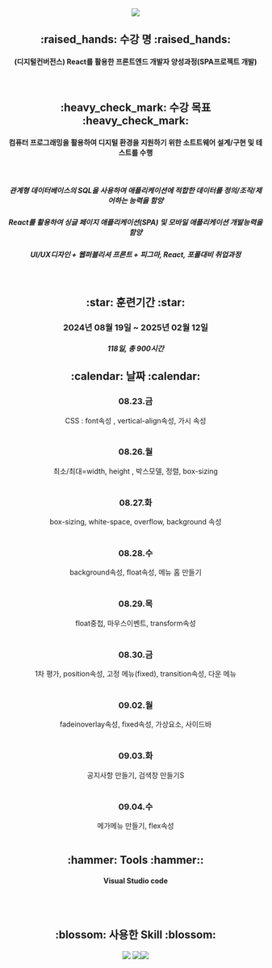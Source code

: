 <div align=center>
   <img src="https://capsule-render.vercel.app/api?type=waving&color=auto&height=200&section=header&text=그린컴퓨터아카데미&fontSize=90&fontColor=blue" />

<h2> :raised_hands: 수강 명 :raised_hands: </h2>
<h4> (디지털컨버전스) React를 활용한 프론트엔드 개발자 양성과정(SPA프로젝트 개발) </h4> <br>
  
  <h2> :heavy_check_mark: 수강 목표 :heavy_check_mark: </h2>
  <h4> 컴퓨터 프로그래밍을 활용하여 디지털 환경을 지원하기 위한 소트트웨어 설계/구현 및 테스트를 수행 </h4> <br>
  <h5> 관계형 데이터베이스의 SQL을 사용하여 애플리케이션에 적합한 데이터를 정의/조작/제어하는 능력을 함양</h5>
  <h5> React를 활용하여 싱글 페이지 애플리케이션(SPA) 및 모바일 애플리케이션 개발능력을 함양</h5>
  <h5> UI/UX디자인 + 웹퍼블리셔 프론트 + 피그마, React, 포폴대비 취업과정</h5><br>
  
  <h2> :star: 훈련기간 :star: </h2>
  <h3> 2024년 08월 19일 ~ 2025년 02월 12일 </h3>
  <h5> 118일, 총 900시간 </h5<br>

  <h2> :calendar: 날짜 :calendar: </h2>
  <h3> 08.23.금 </h3>
   CSS : font속성 , vertical-align속성, 가시 속성 <br> <br>
  <h3> 08.26.월 </h3>
   최소/최대=width, height , 박스모델, 정렬, box-sizing  <br> <br> 
  <h3> 08.27.화 </h3>
   box-sizing, white-space, overflow, background 속성 <br> <br> 
  <h3> 08.28.수 </h3>
   background속성, float속성, 메뉴 홈 만들기 <br> <br>  
  <h3> 08.29.목 </h3>
   float중첩, 마우스이벤트, transform속성 <br> <br>  
  <h3> 08.30.금 </h3>
   1차 평가, position속성, 고정 메뉴(fixed), transition속성, 다운 메뉴 <br> <br>
  <h3> 09.02.월 </h3>
   fadeinoverlay속성, fixed속성, 가상요소, 사이드바 <br> <br>
  <h3> 09.03.화 </h3>
   공지사항 만들기, 검색창 만들기S <br> <br>
  <h3> 09.04.수 </h3>
   메가메뉴 만들기, flex속성 <br> <br>

  <h2> :hammer: Tools :hammer:: </h2>
  <h4> Visual Studio code </h4> <br><br>
  
  <h2> :blossom: 사용한 Skill :blossom: </h2>
  <h4> <img src="https://img.shields.io/badge/HTML-E04F11?style=flat-square&logo=HTML5&logoColor=white"/> <img src="https://img.shields.io/badge/CSS-1342DD?style=flat-square&logo=CSS3&logoColor=white"/><img src="https://img.shields.io/badge/git-24292F?style=flat-square&logo=github&logoColor=white"/> </h4> <br><br>
  
 

</div>
